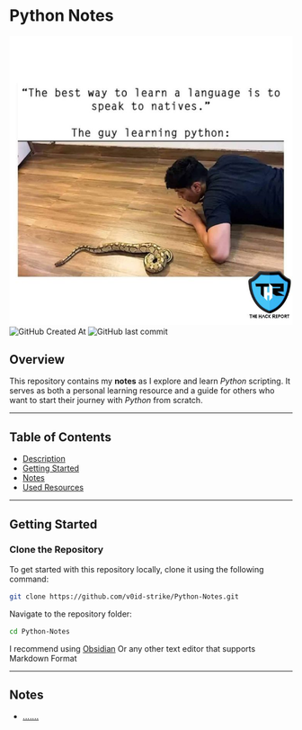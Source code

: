 # Python Notes

![Header](https://github.com/v0id-strike/headers/raw/main/Python.jpeg)
 ![GitHub Created At](https://img.shields.io/github/created-at/v0id-strike/Python-Notes)
![GitHub last commit](https://img.shields.io/github/last-commit/v0id-strike/Python-Notes)


## Overview

This repository contains my **notes** as I explore and learn _Python_ scripting. It serves as both a personal learning resource and a guide for others who want to start their journey with _Python_ from scratch.

---

## Table of Contents

- [Description](#overview)
- [Getting Started](#getting-started)
- [Notes](#notes)
- [Used Resources](#used-resources)

---

## Getting Started
### Clone the Repository

To get started with this repository locally, clone it using the following command:

```bash
git clone https://github.com/v0id-strike/Python-Notes.git
```

Navigate to the repository folder:

```bash
cd Python-Notes
```

I recommend using [Obsidian](https://www.obsidian.md) Or any other text editor that supports Markdown Format

---
## Notes
- [.......](...)